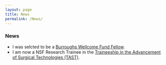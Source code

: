```yaml
---
layout: page
title: News
permalink: /News/
---
```


### News

- I was selcted to be a [Burroughs Wellcome Fund Fellow](https://mems.duke.edu/about/news/five-duke-engineering-phd-students-named-burroughs-wellcome-fund-fellows).
- I am now a NSF Research Trainee in the [Traineeship in the Advancement of Surgical Technologies (TAST)](https://tast-nrt.pratt.duke.edu/).
